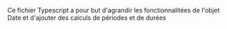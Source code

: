 Ce fichier Typescript a pour but d'agrandir les fonctionnalitées de l'objet Date et d'ajouter des calculs de périodes et de durées
